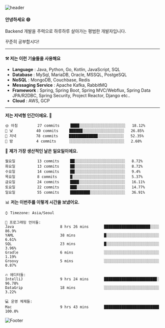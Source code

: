 ![header](https://capsule-render.vercel.app/api?type=waving&color=gradient&height=250&section=header&text=Wondeok%20Kang&fontSize=60&animation=fadeIn&fontAlignY=38&desc=a.k.a.%20Wade%2C%20Deogicorgi%20&descAlignY=61&descAlign=66&descSize=25&customColorList=4)



#### 안녕하세요 😄
Backend 개발을 주력으로 하루하루 살아가는 평범한 개발자입니다.

꾸준히 공부합시다!

<!-- blog : 

[![Velog's GitHub stats](https://velog-readme-stats.vercel.app/api/badge?name=deogicorgi)](https://velog.io/@deogicorgi)  -->

---


#### ⚒️ 저는 이런 기술들을 사용해요

- **Language** : Java, Python, Go, Kotlin, JavaScript, SQL
- **Database** : MySql, MariaDB, Oracle, MSSQL, PostgeSQL
- **NoSQL** : MongoDB, Couchbase, Redis
- **Messaging Service** : Apache Kafka, RabbitMQ
- **Framework** : Spring, Spring Boot, Spring MVC/Webflux, Spring Data JPA/R2DBC, Spring Security, Project Reactor, Django etc..
- **Cloud** : AWS, GCP
---

<!--
[![Solved.ac Profile](http://mazassumnida.wtf/api/v2/generate_badge?boj=deogicorgi)](https://solved.ac/deogicorgi/)
![alt text](https://github.com/[username]/[reponame]/blob/[branch]/image.jpg?raw=true)
--> 

<!--START_SECTION:waka-->
**저는 저녁형 인간이에요. 🦉** 

```text
🌞 아침         27 commits     ████░░░░░░░░░░░░░░░░░░░░░   18.12% 
🌆 낮　         40 commits     ██████░░░░░░░░░░░░░░░░░░░   26.85% 
🌃 저녁         78 commits     █████████████░░░░░░░░░░░░   52.35% 
🌙 밤　         4 commits      ░░░░░░░░░░░░░░░░░░░░░░░░░   2.68%

```
📅 **제가 가장 생산적인 날은 일요일이에요.** 

```text
월요일          13 commits     ██░░░░░░░░░░░░░░░░░░░░░░░   8.72% 
화요일          13 commits     ██░░░░░░░░░░░░░░░░░░░░░░░   8.72% 
수요일          14 commits     ██░░░░░░░░░░░░░░░░░░░░░░░   9.4% 
목요일          8 commits      █░░░░░░░░░░░░░░░░░░░░░░░░   5.37% 
금요일          24 commits     ████░░░░░░░░░░░░░░░░░░░░░   16.11% 
토요일          22 commits     ███░░░░░░░░░░░░░░░░░░░░░░   14.77% 
일요일          55 commits     █████████░░░░░░░░░░░░░░░░   36.91%

```


📊 **저는 이번주를 이렇게 시간을 보냈어요.** 

```text
⌚︎ Timezone: Asia/Seoul

💬 프로그래밍 언어들: 
Java                     8 hrs 26 mins       █████████████████████░░░░   86.9% 
YAML                     38 mins             █░░░░░░░░░░░░░░░░░░░░░░░░   6.61% 
SQL                      23 mins             █░░░░░░░░░░░░░░░░░░░░░░░░   3.96% 
Gradle                   6 mins              ░░░░░░░░░░░░░░░░░░░░░░░░░   1.19% 
Groovy                   5 mins              ░░░░░░░░░░░░░░░░░░░░░░░░░   0.87%

🔥 에디터들: 
IntelliJ                 9 hrs 24 mins       ████████████████████████░   96.78% 
DataGrip                 18 mins             ░░░░░░░░░░░░░░░░░░░░░░░░░   3.22%

💻 운영 체제들: 
Mac                      9 hrs 43 mins       █████████████████████████   100.0%

```


<!--END_SECTION:waka-->

![Footer](https://capsule-render.vercel.app/api?type=waving&color=auto&height=200&section=footer&&customColorList=4)
<!--

**deogicorgi/deogicorgi** is a ✨ _special_ ✨ repository because its `README.md` (this file) appears on your GitHub profile.

Here are some ideas to get you started:

- 🔭 I’m currently working on ...
- 🌱 I’m currently learning ...
- 👯 I’m looking to collaborate on ...
- 🤔 I’m looking for help with ...
- 💬 Ask me about ...
- 📫 How to reach me: ...
- 😄 Pronouns: ...
- ⚡ Fun fact: ...
-->
